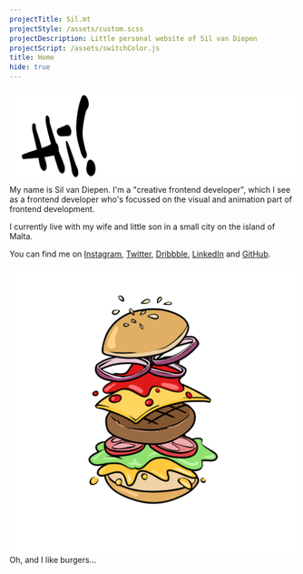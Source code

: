 ```yaml
---
projectTitle: Sil.mt
projectStyle: /assets/custom.scss
projectDescription: Little personal website of Sil van Diepen
projectScript: /assets/switchColor.js
title: Home
hide: true
---
```


![Hi! I am Sil](/assets/title-hi.svg) My name is Sil van Diepen. I'm a "creative frontend developer", which I see as a frontend developer who's focussed on the visual and animation part of frontend development.

I currently live with my wife and little son in a small city on the island of Malta.

You can find me on [Instagram](https://instagram.com/silvandiepen), [Twitter](https://twitter.com/silvandiepen), [Dribbble](https://dribbble.com/silvandiepen), [LinkedIn](https://linkedin.com/in/silvandiepen) and [GitHub](https://www.github.com/silvandiepen).

![Burger](/assets/hamburger.svg)
Oh, and I like burgers...
